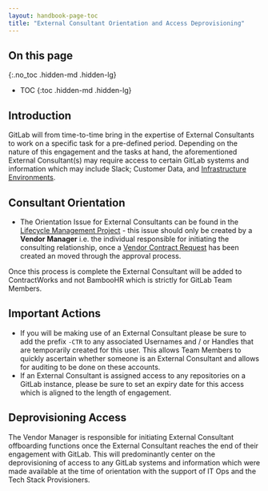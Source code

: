 ```yaml
---
layout: handbook-page-toc
title: "External Consultant Orientation and Access Deprovisioning"
---
```


## On this page
{:.no_toc .hidden-md .hidden-lg}

- TOC
{:toc .hidden-md .hidden-lg}

## Introduction

GitLab will from time-to-time bring in the expertise of External Consultants to work on a specific task for a pre-defined period. Depending on the nature of this engagement and the tasks at hand, the aforementioned External Consultant(s) may require access to certain GitLab systems and information which may include Slack; Customer Data, and [Infrastructure Environments](/handbook/engineering/infrastructure/environments/).

## Consultant Orientation

- The Orientation Issue for External Consultants can be found in the [Lifecycle Management Project](https://gitlab.com/gitlab-com/contingent-workers/lifecycle) - this issue should only be created by a **Vendor Manager** i.e. the individual responsible for initiating the consulting relationship, once a [Vendor Contract Request](https://gitlab.com/gitlab-com/Finance-Division/procurement-team/procurement/-/issues/new?issuable_template=general_vendor_contract_request) has been created an moved through the approval process.

Once this process is complete the External Consultant will be added to ContractWorks and not BambooHR which is strictly for GitLab Team Members.

## Important Actions

- If you will be making use of an External Consultant please be sure to add the prefix `-CTR` to any associated Usernames and / or Handles that are temporarily created for this user. This allows Team Members to quickly ascertain whether someone is an External Consultant and allows for auditing to be done on these accounts.
- If an External Consultant is assigned access to any repositories on a GitLab instance, please be sure to set an expiry date for this access which is aligned to the length of engagement.

## Deprovisioning Access

The Vendor Manager is responsible for initiating External Consultant offboarding functions once the External Consultant reaches the end of their engagement with GitLab.  This will predominantly center on the deprovisioning of access to any GitLab systems and information which were made available at the time of orientation with the support of IT Ops and the Tech Stack Provisioners.  

